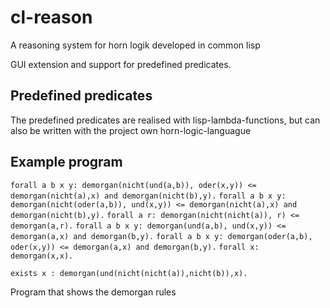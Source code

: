 # cl-reason
A reasoning system for horn logik developed in common lisp

GUI extension and support for predefined predicates.

## Predefined predicates
The predefined predicates are realised with lisp-lambda-functions, but can also be written with the project own horn-logic-languague


## Example program

 `forall a b x y: demorgan(nicht(und(a,b)), oder(x,y)) <= demorgan(nicht(a),x) and demorgan(nicht(b),y).`
 `forall a b x y: demorgan(nicht(oder(a,b)), und(x,y)) <= demorgan(nicht(a),x) and demorgan(nicht(b),y).`
 `forall a r: demorgan(nicht(nicht(a)), r) <= demorgan(a,r).`
 `forall a b x y: demorgan(und(a,b), und(x,y)) <= demorgan(a,x) and demorgan(b,y).`
 `forall a b x y: demorgan(oder(a,b), oder(x,y)) <= demorgan(a,x) and demorgan(b,y).`
 `forall x: demorgan(x,x).`

 `exists x : demorgan(und(nicht(nicht(a)),nicht(b)),x).`

Program that shows the demorgan rules
